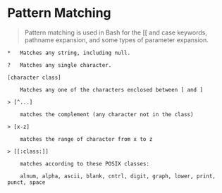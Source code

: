 # Pattern Matching

> Pattern matching is used in Bash for the [[ and case keywords, pathname expansion,
  and some types of parameter expansion.

	*	Matches any string, including null.

	?	Matches any single character.

	[character class]

		Matches any one of the characters enclosed between [ and ]

	> [^...] 

		matches the complement (any character not in the class)

	> [x-z] 

		matches the range of character from x to z

	> [[:class:]]

		matches according to these POSIX classes:

		alnum, alpha, ascii, blank, cntrl, digit, graph, lower, print, punct, space
